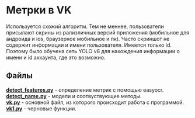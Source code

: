# Метрки в VK
Используется схожий алгоритм. Тем не меннее, пользователи присылают скрины из рализличных версий приложения (мобильное для андроида и ios, браузерное мобильное и пк).
Часто скриншот не содержит информации и имени пользователя. Имеется только id. Поэтому было обучена сеть YOLO v8 для нахождения информации о имени и id аккаунта, где это возможно.

## Файлы
[**detect_features.py**](https://github.com/getStRiCtd/hak2023/blob/main/vk/detect_features.py) - определение метрик с помощью easyocr.  
[**detect_name.py**](https://github.com/getStRiCtd/hak2023/blob/main/vk/detect_name.py) - модели и соотвуствующие методы.  
[**vk.py**](https://github.com/getStRiCtd/hak2023/blob/main/vk/vk.py) - основной файл, из которого происходит работа с программой.  
[**vk1.py**](https://github.com/getStRiCtd/hak2023/blob/main/vk/vk1.py) - черновые функции.
